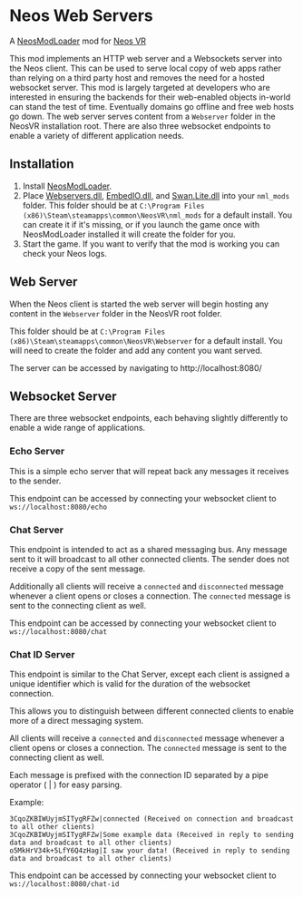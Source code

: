 # Neos Web Servers

A [NeosModLoader](https://github.com/zkxs/NeosModLoader) mod for [Neos VR](https://neos.com/) 

This mod implements an HTTP web server and a Websockets server into the Neos client. This can be used to serve local copy of web apps rather than relying on a third party host and removes the need for a hosted websocket server.
This mod is largely targeted at developers who are interested in ensuring the backends for their web-enabled objects in-world can stand the test of time. Eventually domains go offline and free web hosts go down.
The web server serves content from a `Webserver` folder in the NeosVR installation root. There are also three websocket endpoints to enable a variety of different application needs.

## Installation
1. Install [NeosModLoader](https://github.com/zkxs/NeosModLoader).
2. Place [Webservers.dll](https://github.com/Zetaphor/NeosWebServers/releases/download/1.0/Webservers.dll), [EmbedIO.dll](https://github.com/Zetaphor/NeosWebServers/releases/download/1.0/EmbedIO.dll), and [Swan.Lite.dll](https://github.com/Zetaphor/NeosWebServers/releases/download/1.0/Swan.Lite.dll) into your `nml_mods` folder. This folder should be at `C:\Program Files (x86)\Steam\steamapps\common\NeosVR\nml_mods` for a default install. You can create it if it's missing, or if you launch the game once with NeosModLoader installed it will create the folder for you.
3. Start the game. If you want to verify that the mod is working you can check your Neos logs.

## Web Server

When the Neos client is started the web server will begin hosting any content in the `Webserver` folder in the NeosVR root folder. 

This folder should be at `C:\Program Files (x86)\Steam\steamapps\common\NeosVR\Webserver` for a default install. You will need to create the folder and add any content you want served.

The server can be accessed by navigating to http://localhost:8080/

## Websocket Server

There are three websocket endpoints, each behaving slightly differently to enable a wide range of applications.

### Echo Server

This is a simple echo server that will repeat back any messages it receives to the sender.

This endpoint can be accessed by connecting your websocket client to `ws://localhost:8080/echo`

### Chat Server

This endpoint is intended to act as a shared messaging bus. Any message sent to it will broadcast to all other connected clients. The sender does not receive a copy of the sent message.

Additionally all clients will receive a `connected` and `disconnected` message whenever a client opens or closes a connection. The `connected` message is sent to the connecting client as well.

This endpoint can be accessed by connecting your websocket client to `ws://localhost:8080/chat`

### Chat ID Server

This endpoint is similar to the Chat Server, except each client is assigned a unique identifier which is valid for the duration of the websocket connection.

This allows you to distinguish between different connected clients to enable more of a direct messaging system.

All clients will receive a `connected` and `disconnected` message whenever a client opens or closes a connection. The `connected` message is sent to the connecting client as well.

Each message is prefixed with the connection ID separated by a pipe operator ( | ) for easy parsing. 

Example:

```
3CqoZKBIWUyjmSITygRFZw|connected (Received on connection and broadcast to all other clients)
3CqoZKBIWUyjmSITygRFZw|Some example data (Received in reply to sending data and broadcast to all other clients)
o5MkHrV34k+5LfY6Q4zHag|I saw your data! (Received in reply to sending data and broadcast to all other clients)
```

This endpoint can be accessed by connecting your websocket client to `ws://localhost:8080/chat-id`

